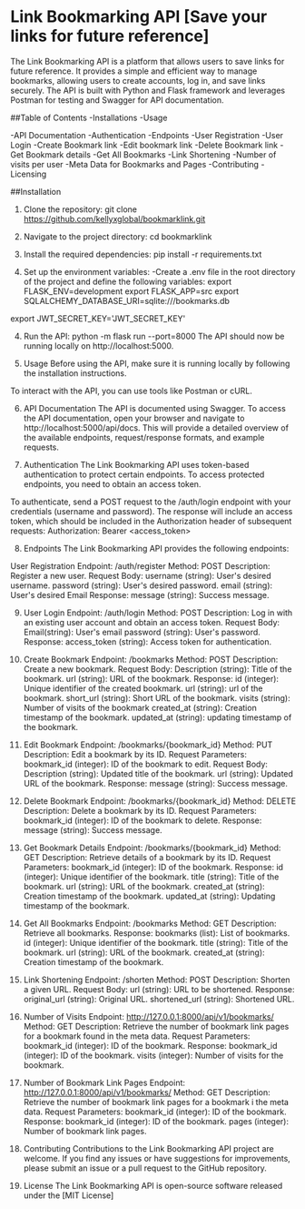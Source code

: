 # Link Bookmarking API [Save your links for future reference]
The Link Bookmarking API is a platform that allows users to save links for future reference. It provides a simple and efficient way to manage bookmarks, allowing users to create accounts, log in, and save links securely. The API is built with Python and Flask framework and leverages Postman for testing and Swagger for API documentation.

##Table of Contents
-Installations
-Usage

-API Documentation
-Authentication
-Endpoints
    -User Registration
    -User Login
    -Create Bookmark link
    -Edit bookmark link
    -Delete Bookmark link
    -Get Bookmark details
    -Get All Bookmarks
    -Link Shortening
    -Number of visits per user
    -Meta Data for Bookmarks and Pages
-Contributing
-Licensing

##Installation
1. Clone the repository:
git clone https://github.com/kellyxglobal/bookmarklink.git

2. Navigate to the project directory:
cd bookmarklink

2. Install the required dependencies: pip install -r requirements.txt

3. Set up the environment variables:
-Create a .env file in the root directory of the project and define the following variables:
export FLASK_ENV=development
export FLASK_APP=src
export SQLALCHEMY_DATABASE_URI=sqlite:///bookmarks.db 

export JWT_SECRET_KEY='JWT_SECRET_KEY'

4. Run the API:
python -m flask run --port=8000
The API should now be running locally on http://localhost:5000.

5. Usage
Before using the API, make sure it is running locally by following the installation instructions.

To interact with the API, you can use tools like Postman or cURL.

6. API Documentation
The API is documented using Swagger. To access the API documentation, open your browser and navigate to http://localhost:5000/api/docs. This will provide a detailed overview of the available endpoints, request/response formats, and example requests.

7. Authentication
The Link Bookmarking API uses token-based authentication to protect certain endpoints. To access protected endpoints, you need to obtain an access token.

To authenticate, send a POST request to the /auth/login endpoint with your credentials (username and password). The response will include an access token, which should be included in the Authorization header of subsequent requests:
Authorization: Bearer <access_token>

8. Endpoints
The Link Bookmarking API provides the following endpoints:

User Registration
Endpoint: /auth/register
Method: POST
Description: Register a new user.
Request Body:
username (string): User's desired username.
password (string): User's desired password.
email (string): User's desired Email
Response:
message (string): Success message.

9. User Login
Endpoint: /auth/login
Method: POST
Description: Log in with an existing user account and obtain an access token.
Request Body:
Email(string): User's email
password (string): User's password.
Response:
access_token (string): Access token for authentication.

10. Create Bookmark
Endpoint: /bookmarks
Method: POST
Description: Create a new bookmark.
Request Body:
Description (string): Title of the bookmark.
url (string): URL of the bookmark.
Response:
id (integer): Unique identifier of the created bookmark.
url (string): url of the bookmark.
short_url (string): Short URL of the bookmark.
visits (string): Number of visits of the bookmark
created_at (string): Creation timestamp of the bookmark.
updated_at (string): updating timestamp of the bookmark.

11. Edit Bookmark
Endpoint: /bookmarks/{bookmark_id}
Method: PUT
Description: Edit a bookmark by its ID.
Request Parameters:
bookmark_id (integer): ID of the bookmark to edit.
Request Body:
Description (string): Updated title of the bookmark.
url (string): Updated URL of the bookmark.
Response:
message (string): Success message.

12. Delete Bookmark
Endpoint: /bookmarks/{bookmark_id}
Method: DELETE
Description: Delete a bookmark by its ID.
Request Parameters:
bookmark_id (integer): ID of the bookmark to delete.
Response:
message (string): Success message.

13. Get Bookmark Details
Endpoint: /bookmarks/{bookmark_id}
Method: GET
Description: Retrieve details of a bookmark by its ID.
Request Parameters:
bookmark_id (integer): ID of the bookmark.
Response:
id (integer): Unique identifier of the bookmark.
title (string): Title of the bookmark.
url (string): URL of the bookmark.
created_at (string): Creation timestamp of the bookmark.
updated_at (string): Updating timestamp of the bookmark.

14. Get All Bookmarks
Endpoint: /bookmarks
Method: GET
Description: Retrieve all bookmarks.
Response:
bookmarks (list): List of bookmarks.
id (integer): Unique identifier of the bookmark.
title (string): Title of the bookmark.
url (string): URL of the bookmark.
created_at (string): Creation timestamp of the bookmark.

15. Link Shortening
Endpoint: /shorten
Method: POST
Description: Shorten a given URL.
Request Body:
url (string): URL to be shortened.
Response:
original_url (string): Original URL.
shortened_url (string): Shortened URL.

16. Number of Visits
Endpoint: http://127.0.0.1:8000/api/v1/bookmarks/
Method: GET
Description: Retrieve the number of bookmark link pages for a bookmark found in the meta data.
Request Parameters:
bookmark_id (integer): ID of the bookmark.
Response:
bookmark_id (integer): ID of the bookmark.
visits (integer): Number of visits for the bookmark.

17. Number of Bookmark Link Pages
Endpoint: http://127.0.0.1:8000/api/v1/bookmarks/
Method: GET
Description: Retrieve the number of bookmark link pages for a bookmark i the meta data.
Request Parameters:
bookmark_id (integer): ID of the bookmark.
Response:
bookmark_id (integer): ID of the bookmark.
pages (integer): Number of bookmark link pages.

18. Contributing
Contributions to the Link Bookmarking API project are welcome. If you find any issues or have suggestions for improvements, please submit an issue or a pull request to the GitHub repository.

19. License
The Link Bookmarking API is open-source software released under the [MIT License]
